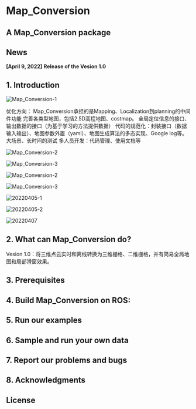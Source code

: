 # Map_Conversion

## A Map_Conversion package

## News

**[April 9, 2022]**  **Release of the Vesion 1.0**

## 1. Introduction

![Map_Conversion-1](E:\mygit\Unmanned-car-with-SLAM-and-Navigation\Software\Mapping\grid_mapping\pic\Map_Conversion-1.jpg)

优化方向：
Map_Conversion承担的是Mapping、Localization到planning的中间件功能
完善各类型地图，包括2.5D高程地图、costmap。
全局定位信息的接口、输出数据的接口（为基于学习的方法提供数据）
代码的规范化：封装接口（数据输入输出）、地图参数外置（yaml）、地图生成算法的多态实现、Google log等。
大场景、长时间的测试
多人员开发：代码管理、使用文档等

![Map_Conversion-2](E:\mygit\Unmanned-car-with-SLAM-and-Navigation\Software\Mapping\grid_mapping\pic\Map_Conversion-2.jpg)

![Map_Conversion-3](E:\mygit\Unmanned-car-with-SLAM-and-Navigation\Software\Mapping\grid_mapping\pic\Map_Conversion-3.gif)

![Map_Conversion-2](E:\mygit\Unmanned-car-with-SLAM-and-Navigation\Software\Mapping\grid_mapping\pic\Map_Conversion-2.gif)

![Map_Conversion-3](E:\mygit\Unmanned-car-with-SLAM-and-Navigation\Software\Mapping\grid_mapping\pic\Map_Conversion-3.gif)

![20220405-1](https://github.com/goldqiu/Unmanned-car-with-SLAM-and-Navigation/tree/main/Software/Middleware/pic/20220405-1.gif)

![20220405-2](https://github.com/goldqiu/Unmanned-car-with-SLAM-and-Navigation/tree/main/Software/Middleware/pic/0220405-2.gif)

![20220407](https://github.com/goldqiu/Unmanned-car-with-SLAM-and-Navigation/tree/main/Software/Middleware/pic/20220407.gif)

## 2. What can Map_Conversion do?

Vesion 1.0：将三维点云实时和离线转换为三维栅格、二维栅格，并有简易全局地图和局部滑窗效果。

## 3. Prerequisites



## 4. Build Map_Conversion  on ROS:



## 5. Run our examples



## 6. Sample and run your own data



## 7. Report our problems and bugs



## 8. Acknowledgments



## License



